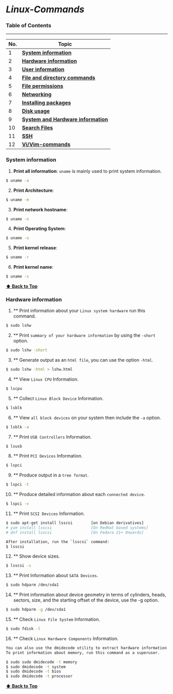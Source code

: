 # *****Linux-Commands*****

### Table of Contents

---

| No. | Topic                                                                   |
| --- | ----------------------------------------------------------------------- |
| 1   | [**System information**](#system-information)
| 2	  | [**Hardware information**](#hardware-information)	
| 3	  |	[**User information**](#user-information)                               |
| 4   | [**File and directory commands**](#file-and-directory-commands)         |
| 5   | [**File permissions**](#file-permissions)                               |
| 6   | [**Networking**](#networking)                                           |
| 7   | [**Installing packages**](#installing-packages)                         |
| 8   | [**Disk usage**](#disk-usage)                                           |
| 9   | [**System and Hardware information**](#system-and-hardware-information) |
| 10  | [**Search Files**](#search-files)                                       |
| 11  | [**SSH**](#ssh)                                                         |
| 12  | [**Vi/Vim-commands**](#vi/vim-commands)                                 |

### System information

1.  **Print all information**: `uname` is mainly used to print system information.

```bash
$ uname -a
```

2.  **Print Architecture**:

```bash
$ uname -m
```

3.  **Print network hostname**:

```bash
$ uname -n
```

4.  **Print Operating System**:

```bash
$ uname -o
```

5.  **Print kernel release**:

```bash
$ uname -r
```

6.  **Print kernel name**:

```bash
$ uname -s
```

**[⬆ Back to Top](#table-of-contents)**

### Hardware information

1.  ** Print information about your `Linux system hardware` run this command.

```bash
$ sudo lshw
```

2.  ** Print `summary of your hardware information` by using the `-short` option.

```bash
$ sudo lshw -short
```

3.  ** Generate output as an `html file`, you can use the option `-html`.

```bash
$ sudo lshw -html > lshw.html
```

4.  ** View `Linux CPU` Information.

```bash
$ lscpu
```

5.  ** Collect `Linux Block Device` Information.

```bash
$ lsblk
```

6.  ** View `all block devices` on your system then include the `-a` option.

```bash
$ lsblk -a
```

7.  ** Print `USB Controllers` Information.

```bash
$ lsusb
```

8.  ** Print `PCI Devices` Information.

```bash
$ lspci
```

9.  ** Produce output in a `tree format`.

```bash
$ lspci -t
```

10.  ** Produce detailed information about each `connected device`.

```bash
$ lspci -v
```

11.  ** Print `SCSI Devices` Information.

```bash
$ sudo apt-get install lsscsi        [on Debian derivatives]
# yum install lsscsi                 [On RedHat based systems]
# dnf install lsscsi                 [On Fedora 21+ Onwards]

After installation, run the `lsscsi` command:
$ lsscsi
```

12.  ** Show device sizes.

```bash
$ lsscsi -s
```

13.  ** Print Information about `SATA Devices`.

```bash
$ sudo hdparm /dev/sda1
```

14.  ** Print information about device geometry in terms of cylinders, heads, sectors, size, and the starting offset of the device, use the -g option.

```bash
$ sudo hdparm -g /dev/sda1
```

15.  ** Check `Linux File System` Information.

```bash
$ sudo fdisk -l
```

16.  ** Check `Linux Hardware Components` Information.

```bash
You can also use the dmidecode utility to extract hardware information by reading data from the DMI tables.
To print information about memory, run this command as a superuser.
```
```bash
$ sudo sudo dmidecode -t memory
$ sudo dmidecode -t system
$ sudo dmidecode -t bios
$ sudo dmidecode -t processor
```

**[⬆ Back to Top](#table-of-contents)**
